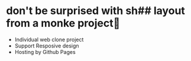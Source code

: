 # don't be surprised with sh## layout from a monke project🦍
- Individual web clone project
- Support Resposive design
- Hosting by Github Pages
